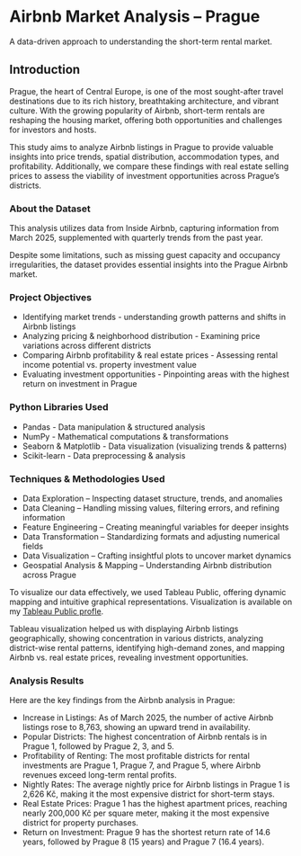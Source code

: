 # Airbnb Market Analysis – Prague
A data-driven approach to understanding the short-term rental market.

## Introduction
Prague, the heart of Central Europe, is one of the most sought-after travel destinations due to its rich history, breathtaking architecture, and vibrant culture. With the growing popularity of Airbnb, short-term rentals are reshaping the housing market, offering both opportunities and challenges for investors and hosts.

This study aims to analyze Airbnb listings in Prague to provide valuable insights into price trends, spatial distribution, accommodation types, and profitability. Additionally, we compare these findings with real estate selling prices to assess the viability of investment opportunities across Prague’s districts.

### About the Dataset
This analysis utilizes data from Inside Airbnb, capturing information from March 2025, supplemented with quarterly trends from the past year.

Despite some limitations, such as missing guest capacity and occupancy irregularities, the dataset provides essential insights into the Prague Airbnb market.

### Project Objectives
- Identifying market trends - understanding growth patterns and shifts in Airbnb listings
- Analyzing pricing & neighborhood distribution - Examining price variations across different districts
- Comparing Airbnb profitability & real estate prices - Assessing rental income potential vs. property investment value
- Evaluating investment opportunities - Pinpointing areas with the highest return on investment in Prague

### Python Libraries Used
- Pandas - Data manipulation & structured analysis
- NumPy - Mathematical computations & transformations
- Seaborn & Matplotlib - Data visualization (visualizing trends & patterns)
- Scikit-learn - Data preprocessing & analysis

### Techniques & Methodologies Used
- Data Exploration – Inspecting dataset structure, trends, and anomalies
- Data Cleaning – Handling missing values, filtering errors, and refining information 
- Feature Engineering – Creating meaningful variables for deeper insights
- Data Transformation – Standardizing formats and adjusting numerical fields
- Data Visualization – Crafting insightful plots to uncover market dynamics
- Geospatial Analysis & Mapping – Understanding Airbnb distribution across Prague

To visualize our data effectively, we used Tableau Public, offering dynamic mapping and intuitive graphical representations. Visualization is available on my [Tableau Public profle](https://public.tableau.com/app/profile/m.kra/vizzes).

Tableau visualization helped us with displaying Airbnb listings geographically, showing concentration in various districts, analyzing district-wise rental patterns, identifying high-demand zones, and mapping Airbnb vs. real estate prices, revealing investment opportunities.

### Analysis Results
Here are the key findings from the Airbnb analysis in Prague:
- Increase in Listings: As of March 2025, the number of active Airbnb listings rose to 8,763, showing an upward trend in availability.
- Popular Districts: The highest concentration of Airbnb rentals is in Prague 1, followed by Prague 2, 3, and 5.
- Profitability of Renting: The most profitable districts for rental investments are Prague 1, Prague 7, and Prague 5, where Airbnb revenues exceed long-term rental profits.
- Nightly Rates: The average nightly price for Airbnb listings in Prague 1 is 2,626 Kč, making it the most expensive district for short-term stays.
- Real Estate Prices: Prague 1 has the highest apartment prices, reaching nearly 200,000 Kč per square meter, making it the most expensive district for property purchases.
- Return on Investment: Prague 9 has the shortest return rate of 14.6 years, followed by Prague 8 (15 years) and Prague 7 (16.4 years).
